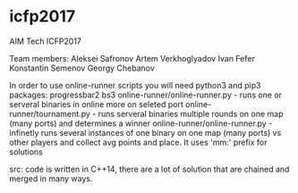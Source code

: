 # icfp2017
AIM Tech ICFP2017

Team members:
Aleksei Safronov
Artem Verkhoglyadov
Ivan Fefer
Konstantin Semenov
Georgy Chebanov


In order to use online-runner scripts you will need python3 and pip3 packages: progressbar2 bs3
online-runner/online-runner.py - runs one or serveral binaries in online more on seleted port
online-runner/tournament.py - runs serveral binaries multiple rounds on one map (many ports) and determines a winner
online-runner/online-runner.py - infinetly runs several instances of one binary on one map (many ports) vs other players and collect avg points and place. It uses 'mm:' prefix for solutions

src:
code is written in C++14, there are a lot of solution that are chained and merged in many ways.
